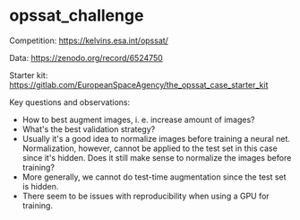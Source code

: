 # opssat_challenge

Competition: https://kelvins.esa.int/opssat/

Data: https://zenodo.org/record/6524750

Starter kit: https://gitlab.com/EuropeanSpaceAgency/the_opssat_case_starter_kit

Key questions and observations:

- How to best augment images, i. e. increase amount of images?
- What's the best validation strategy?
- Usually it's a good idea to normalize images before training a neural net. Normalization, however, cannot be applied to the test set in this case since it's hidden. Does it still make sense to normalize the images before training?
- More generally, we cannot do test-time augmentation since the test set is hidden.
- There seem to be issues with reproducibility when using a GPU for training.
